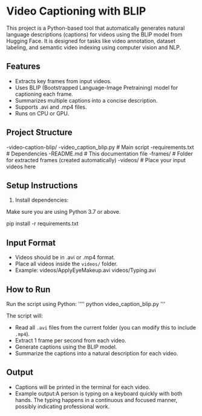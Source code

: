 # Video Captioning with BLIP

This project is a Python-based tool that automatically generates natural language descriptions (captions) for videos using the BLIP model from Hugging Face. It is designed for tasks like video annotation, dataset labeling, and semantic video indexing using computer vision and NLP.

## Features

- Extracts key frames from input videos.
- Uses BLIP (Bootstrapped Language-Image Pretraining) model for captioning each frame.
- Summarizes multiple captions into a concise description.
- Supports .avi and .mp4 files.
- Runs on CPU or GPU.

## Project Structure

 -video-caption-blip/
 -video_caption_blip.py         # Main script
 -requirements.txt              # Dependencies
 -README.md                     # This documentation file
 -frames/                       # Folder for extracted frames (created automatically)
 -videos/                       # Place your input videos here

## Setup Instructions

1. Install dependencies:

Make sure you are using Python 3.7 or above.

pip install -r requirements.txt

## Input Format

- Videos should be in .avi or .mp4 format.
- Place all videos inside the `videos/` folder.
- Example:
  videos/ApplyEyeMakeup.avi
  videos/Typing.avi

## How to Run

Run the script using Python:
''''
python video_caption_blip.py
'''

The script will:
- Read all `.avi` files from the current folder (you can modify this to include `.mp4`).
- Extract 1 frame per second from each video.
- Generate captions using the BLIP model.
- Summarize the captions into a natural description for each video.

## Output

- Captions will be printed in the terminal for each video.
- Example output:A person is typing on a keyboard quickly with both hands. The typing happens in a continuous and focused manner, possibly indicating professional work.



